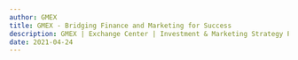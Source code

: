 ```yaml
---
author: GMEX
title: GMEX - Bridging Finance and Marketing for Success
description: GMEX | Exchange Center | Investment & Marketing Strategy Partner
date: 2021-04-24
---
```


